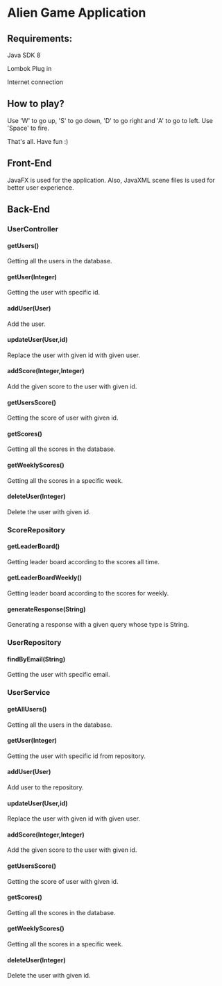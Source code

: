 # Alien Game Application

## Requirements: 
Java SDK 8

Lombok Plug in

Internet connection

## How to play?

Use 'W' to go up, 'S' to go down, 'D' to go right and 'A' to go to left.
Use 'Space' to fire.

That's all. Have fun :)

## Front-End

JavaFX is used for the application. Also, JavaXML scene files is used for better user experience. 

## Back-End

### UserController

#### getUsers()

Getting all the users in the database.

#### getUser(Integer)

Getting the user with specific id.

#### addUser(User)

Add the user.

#### updateUser(User,id)

Replace the user with given id with given user.

#### addScore(Integer,Integer)

Add the given score to the user with given id.


#### getUsersScore()

Getting the score of user with given id.

#### getScores()

Getting all the scores in the database.

#### getWeeklyScores()

Getting all the scores in a specific week.

#### deleteUser(Integer)

Delete the user with given id.


### ScoreRepository

#### getLeaderBoard()

Getting leader board according to the scores all time.

#### getLeaderBoardWeekly()

Getting leader board according to the scores for weekly.

#### generateResponse(String)

Generating a response with a given query whose type is String.

### UserRepository

#### findByEmail(String)

Getting the user with specific email.

### UserService

#### getAllUsers()

Getting all the users in the database.

#### getUser(Integer)

Getting the user with specific id from repository.

#### addUser(User)

Add user to the repository.

#### updateUser(User,id)

Replace the user with given id with given user.

#### addScore(Integer,Integer)

Add the given score to the user with given id.


#### getUsersScore()

Getting the score of user with given id.

#### getScores()

Getting all the scores in the database.

#### getWeeklyScores()

Getting all the scores in a specific week.

#### deleteUser(Integer)

Delete the user with given id.